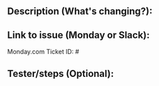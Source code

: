 ## Description (What's changing?):


## Link to issue (Monday or Slack):
Monday.com Ticket ID: #


## Tester/steps (Optional):
